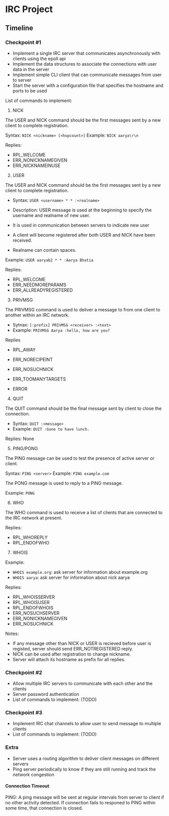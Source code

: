 # IRC Project

## Timeline

### Checkpoint #1

- Implement a single IRC server that communicates asynchronously with clients using the epoll api
- Implement the data structures to associate the connections with user data in the server
- Implement simple CLI client that can communicate messages from user to server
- Start the server with a configuration file that specifies the hostname and ports to be used

List of commands to implement:

1. NICK

The USER and NICK command should be the first messages sent by a new client to complete registration.

Syntax: `NICK <nickname> [<hopcount>]`
Example: `NICK aarya\r\n`

Replies:

- RPL_WELCOME
- ERR_NONICKNAMEGIVEN
- ERR_NICKNAMEINUSE

2. USER

The USER and NICK command should be the first messages sent by a new client to complete registration.

- Syntax: `USER <username> * * :<realname>`

- Description: USER message is used at the beginning to specify the username and realname of new user.
- It is used in communication between servers to indicate new user
- A client will become registered after both USER and NICK have been received.
- Realname can contain spaces.

Example: `USER aaryab2 * * :Aarya Bhatia`

Replies:

- RPL_WELCOME
- ERR_NEEDMOREPARAMS
- ERR_ALLREADYREGISTERED

3. PRIVMSG

The PRIVMSG command is used to deliver a message to from one client to another within an IRC network.

- Sytnax: `[:prefix] PRIVMSG <receiver> :<text>`
- Example: `PRIVMSG Aarya :hello, how are you?`

Replies

- RPL_AWAY

- ERR_NORECIPEINT
- ERR_NOSUCHNICK
- ERR_TOOMANYTARGETS
- ERROR

4. QUIT

The QUIT command should be the final message sent by client to close the connection.

- Syntax: `QUIT :<message>`
- Example: `QUIT :Gone to have lunch.`

Replies: None

5. PING/PONG

The PING message can be used to test the presence of active server or client.

Syntax: `PING <server>`
Example: `PING example.com`

The PONG message is used to reply to a PING message.

Example: `PONG`

6. WHO

The WHO command is used to receive a list of clients that are connected to the IRC network at present.

Replies:

- RPL_WHOREPLY
- RPL_ENDOFWHO

7. WHOIS

Example:

- `WHOIS example.org`: ask server for information about example.org
- `WHOIS aarya`: ask server for information about nick aarya

Replies:

- RPL_WHOISSERVER
- RPL_WHOISUSER
- RPL_ENDOFWHOIS
- ERR_NOSUCHSERVER
- ERR_NONICKNAMEGIVEN
- ERR_NOSUCHNICK

Notes:

- If any message other than NICK or USER is recieved before user is registed, server should send ERR_NOTREGISTERED reply.
- NICK can be used after registration to change nickname.
- Server will attach its hostname as prefix for all replies.

### Checkpoint #2

- Allow multiple IRC servers to communicate with each other and the clients
- Server password authentication
- List of commands to implement: (TODO)

### Checkpoint #3

- Implement IRC chat channels to allow user to send message to multiple clients
- List of commands to implement: (TODO)

### Extra

- Server uses a routing algorithm to deliver client messages on different servers
- Ping server periodically to know if they are still running and track the network congestion

#### Connection Timeout

PING: A ping message will be sent at regular intervals from server to client if no other activity detected. If connection fails to responed to PING within some time, that connection is closed.
